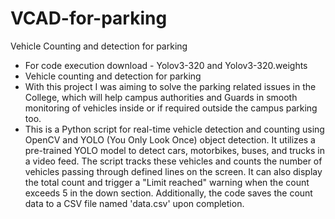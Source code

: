 # VCAD-for-parking
Vehicle Counting and detection for parking
- For code execution download - Yolov3-320 and Yolov3-320.weights
- Vehicle counting and detection for parking
- With this project I was aiming to solve the parking related issues in the College, which will help campus authorities and Guards in smooth monitoring of vehicles inside or if required outside the campus parking too.
- This is a Python script for real-time vehicle detection and counting using OpenCV and YOLO (You Only Look Once) object detection. It utilizes a pre-trained YOLO model to detect cars, motorbikes, buses, and trucks in a video feed. The script tracks these vehicles and counts the number of vehicles passing through defined lines on the screen. It can also display the total count and trigger a "Limit reached" warning when the count exceeds 5 in the down section. Additionally, the code saves the count data to a CSV file named 'data.csv' upon completion.
